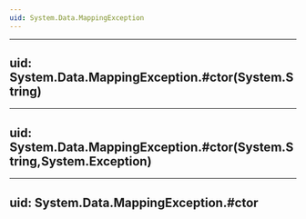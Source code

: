 ```yaml
---
uid: System.Data.MappingException
---
```


---
uid: System.Data.MappingException.#ctor(System.String)
---

---
uid: System.Data.MappingException.#ctor(System.String,System.Exception)
---

---
uid: System.Data.MappingException.#ctor
---
